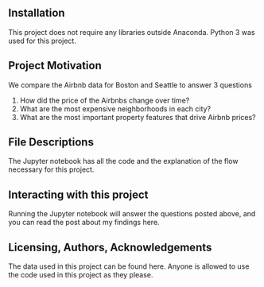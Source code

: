 ## Installation

This project does not require any libraries outside Anaconda. Python 3 was used for this project.

## Project Motivation

We compare the Airbnb data for Boston and Seattle to answer 3 questions

1. How did the price of the Airbnbs change over time?
2. What are the most expensive neighborhoods in each city?
3. What are the most important property features that drive Airbnb prices?

## File Descriptions

The Jupyter notebook has all the code and the explanation of the flow necessary for this project.

## Interacting with this project

Running the Jupyter notebook will answer the questions posted above, and you can read the post about my findings here.

## Licensing, Authors, Acknowledgements

The data used in this project can be found here. Anyone is allowed to use the code used in this project as they please.
